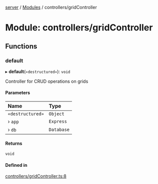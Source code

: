 [server](../README.md) / [Modules](../modules.md) / controllers/gridController

# Module: controllers/gridController

## Functions

### default

▸ **default**(`«destructured»`): `void`

Controller for CRUD operations on grids

#### Parameters

| Name | Type |
| :------ | :------ |
| `«destructured»` | `Object` |
| › `app` | `Express` |
| › `db` | `Database` |

#### Returns

`void`

#### Defined in

[controllers/gridController.ts:8](https://github.com/Leo-Nicolle/mots-fleches/blob/9fcaad3/server/lib/controllers/gridController.ts#L8)

